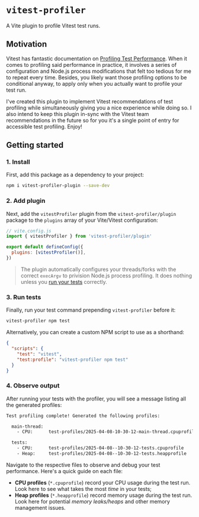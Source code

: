 # `vitest-profiler`

A Vite plugin to profile Vitest test runs.

## Motivation

Vitest has fantastic documentation on [Profiling Test Performance](https://vitest.dev/guide/profiling-test-performance.html). When it comes to profiling said performance in practice, it involves a series of configuration and Node.js process modifications that felt too tedious for me to repeat every time. Besides, you likely want those profiling options to be conditional anyway, to apply only when you actually want to profile your test run.

I've created this plugin to implement Vitest recommendations of test profiling while simultaneously giving you a nice experience while doing so. I also intend to keep this plugin in-sync with the Vitest team recommendations in the future so for you it's a single point of entry for accessible test profiling. Enjoy!

## Getting started

### 1. Install

First, add this package as a dependency to your project:

```sh
npm i vitest-profiler-plugin --save-dev
```

### 2. Add plugin

Next, add the `vitestProfiler` plugin from the `vitest-profiler/plugin` package to the `plugins` array of your Vite/Vitest configuration:

```js
// vite.config.js
import { vitestProfiler } from 'vitest-profiler/plugin'

export default defineConfig({
  plugins: [vitestProfiler()],
})
```

> The plugin automatically configures your threads/forks with the correct `execArgv` to privision Node.js process profiling. It does nothing unless you [run your tests](#3-run-tests) correctly.

### 3. Run tests

Finally, run your test command prepending `vitest-profiler` before it:

```sh
vitest-profiler npm test
```

Alternatively, you can create a custom NPM script to use as a shorthand:

```json
{
  "scripts": {
    "test": "vitest",
    "test:profile": "vitest-profiler npm test"
  }
}
```

### 4. Observe output

After running your tests with the profiler, you will see a message listing all the generated profiles:

```sh
Test profiling complete! Generated the following profiles:

  main-thread:
    - CPU:      test-profiles/2025-04-08-10-30-12-main-thread.cpuprofile

  tests:
    - CPU:      test-profiles/2025-04-08--10-30-12-tests.cpuprofile
    - Heap:     test-profiles/2025-04-08--10-30-12-tests.heapprofile
```

Navigate to the respective files to observe and debug your test performance. Here's a quick guide on each file:

- **CPU profiles** (`*.cpuprofile`) record your CPU usage during the test run. Look here to see what takes the most _time_ in your tests;
- **Heap profiles** (`*.heapprofile`) record memory usage during the test run. Look here for potential _memory leaks/heaps_ and other memory management issues.
